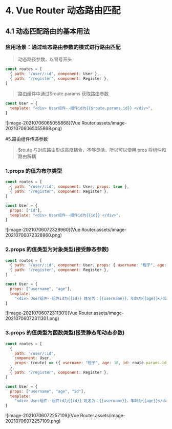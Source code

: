 # 4. Vue Router 动态路由匹配

## 4.1 动态匹配路由的基本用法

### 应用场景：通过动态路由参数的模式进行路由匹配

> 动态路径参数，以冒号开头

```js
const routes = [
  { path: "/user/:id", component: User },
  { path: "/register", component: Register },
]
```

> 路由组件中通过$route.params 获取路由参数

```js
const User = {
  template: "<div> User组件--组件id为{{$route.params.id}} </div>",
}
```

![image-20210706065055868](Vue Router.assets/image-20210706065055868.png)

#5.路由组件传递参数

> $route 与对应路由形成高度耦合，不够灵活，所以可以使用 pros 将组件和路由解耦

### 1.props 的值为布尔类型

```js
const routes = [
  { path: "/user/:id", component: User, props: true },
  { path: "/register", component: Register },
]
```

```js
const User = {
  props: ["id"],
  template: "<div> User组件--组件id为{{id}} </div>",
}
```

![image-20210706072328960](Vue Router.assets/image-20210706072328960.png)

### 2.props 的值类型为对象类型(接受静态参数)

```js
const routes = [
  { path: "/user/:id", component: User, props: { username: "橙子", age: 18 } },
  { path: "/register", component: Register },
]
```

```js
const User = {
  props: ["username", "age"],
  template:
    "<div> User组件--组件id为{{id}} 姓名为：{{username}}，年龄为{{age}}</div>",
}
```

![image-20210706072311301](Vue Router.assets/image-20210706072311301.png)

### 3.props 的值类型为函数类型(接受静态和动态参数)

```js
const routes = [
  {
    path: "/user/:id",
    component: User,
    props: (route) => ({ username: "橙子", age: 18, id: route.params.id }),
  },
  { path: "/register", component: Register },
]
```

```js
const User = {
  props: ["username", "age", "id"],
  template:
    "<div> User组件--组件id为{{id}} 姓名为：{{username}}，年龄为{{age}}</div>",
}
```

![image-20210706072257109](Vue Router.assets/image-20210706072257109.png)
